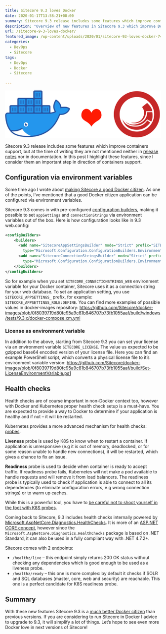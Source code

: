 ```yaml
---
title: Sitecore 9.3 loves Docker
date: 2020-01-17T13:58:21+00:00
summary: Sitecore 9.3 release includes some features which improve containers support, but at the time of writing they are not mentioned neither in release notes nor in documentation. In this post I highlight these features, since I consider them an important step in direction of containers support.
description: "Overview of new features in Sitecore 9.3 which improve Docker containers support: configuration via environment variables and health checks."
url: /sitecore-9-3-loves-docker/
featured_image: /wp-content/uploads/2020/01/sitecore-93-loves-docker-740x226.png
categories:
  - DevOps
  - Sitecore
tags:
  - DevOps
  - Docker
  - Sitecore

---
```

![Sitecore 9.3 loves Docker containers](sitecore-93-loves-docker.png#center "Sitecore 9.3 loves Docker containers")

Sitecore 9.3 release includes some features which improve containers support, but at the time of writing they are not mentioned neither in [release notes](https://dev.sitecore.net/Downloads/Sitecore%20Experience%20Platform/93/Sitecore%20Experience%20Platform%2093%20Initial%20Release/Release%20Notes "release notes") nor in documentation. In this post I highlight these features, since I consider them an important step in direction of containers support.

## Configuration via environment variables

Some time ago I wrote about [making Sitecore a good Docker citizen](/making-sitecore-a-good-docker-citizen/ "making Sitecore a good Docker citizen"). As one of the points, I&#8217;ve mentioned that a good Docker citizen application can be configured via environment variables.

Sitecore 9.3 comes in with pre-configured [configuration builders](https://docs.microsoft.com/en-us/aspnet/config-builder "configuration builders"), making it possible to set `appSettings` and `connectionStrings` via environment variables out of the box. Here is how configuration looks like in 9.3 web.config:

```xml
<configBuilders>
    <builders>
      <add name="SitecoreAppSettingsBuilder" mode="Strict" prefix="SITECORE_APPSETTINGS_" stripPrefix="true"
        type="Microsoft.Configuration.ConfigurationBuilders.EnvironmentConfigBuilder, Microsoft.Configuration.ConfigurationBuilders.Environment, Version=1.0.0.0, Culture=neutral"/>
      <add name="SitecoreConnectionStringsBuilder" mode="Strict" prefix="SITECORE_CONNECTIONSTRINGS_" stripPrefix="true"
        type="Microsoft.Configuration.ConfigurationBuilders.EnvironmentConfigBuilder, Microsoft.Configuration.ConfigurationBuilders.Environment, Version=1.0.0.0, Culture=neutral"/>
    </builders>
</configBuilders>
```

So for example when you set `SITECORE_CONNECTIONSTRINGS_WEB` environment variable for your Docker container, Sitecore uses it as a connection string for your web database. To set an application setting, you use `SITECORE_APPSETTINGS_` prefix, for example: `SITECORE_APPSETTINGS_ROLE:DEFINE`. You can find more examples of possible values in docker-images repository: https://github.com/Sitecore/docker-images/blob/0f8039719d80fc95a9c81b846707b73fb1055aaf/build/windows/tests/9.3.x/docker-compose.xm.yml

### License as environment variable

In addition to the above, starting from Sitecore 9.3 you can set your license via an environment variable `SITECORE_LICENSE`. The value us expected to be gzipped base64 encoded version of your license file. Here you can find an example PowerShell script, which converts a physical license file to it&#8217;s environment variable version: https://github.com/Sitecore/docker-images/blob/0f8039719d80fc95a9c81b846707b73fb1055aaf/build/Set-LicenseEnvironmentVariable.ps1

## Health checks

Health checks are of course important in non-Docker context too, however with Docker and Kubernetes proper health check setup is a must-have. You are expected to provide a way to Docker to determine if your application is healthy and if not &#8211; it will be restarted.

Kubernetes provides a more advanced mechanism for health checks: [probes](https://kubernetes.io/docs/tasks/configure-pod-container/configure-liveness-readiness-startup-probes/ "probes").

**Liveness** probe is used by K8S to know when to restart a container. If application is unresponsive (e.g it is out of memory, deadlocked, or for some reason unable to handle new connections), it will be restarted, which gives a chance to fix an issue.

**Readiness** probe is used to decide when container is ready to accept traffic. If readiness probe fails, Kubernetes will not make a pod available to handle requests and will remove it from load balancers. The readiness probe is typically used to check if application is able to connect to all its dependencies (to eliminate configuration errors, e.g wrong connection strings) or to warm up caches.

While this is a powerful tool, you have to [be careful not to shoot yourself in the foot with K8S probes](https://blog.colinbreck.com/kubernetes-liveness-and-readiness-probes-how-to-avoid-shooting-yourself-in-the-foot/ "be careful not to shoot yourself in the foot with K8S probes").

Coming back to Sitecore, 9.3 includes health checks internally powered by [Microsoft.AspNetCore.Diagnostics.HealthChecks](https://www.nuget.org/packages/Microsoft.AspNetCore.Diagnostics.HealthChecks "Microsoft.AspNetCore.Diagnostics.HealthChecks"). It is more of an [ASP.NET CORE concept](https://docs.microsoft.com/en-us/aspnet/core/host-and-deploy/health-checks?view=aspnetcore-3.1 "ASP.NET CORE concept"), however since the `Microsoft.AspNetCore.Diagnostics.HealthChecks` package is based on .NET Standard, it can also be used in a fully compliant way with .NET 4.7.2+.

Sitecore comes with 2 endpoints: 

  * `/healthz/live` &#8211; this endpoint simply returns 200 OK status without checking any dependencies which is good enough to be used as a liveness probe.
  * `/healthz/ready` &#8211; this one is more complex: by default it checks if SOLR and SQL databases (master, core, web and security) are reachable. This one is a perfect candidate for K8S readiness probe.

## Summary

With these new features Sitecore 9.3 is a [much better Docker citizen](/making-sitecore-a-good-docker-citizen/ "much better Docker citizen") than previous versions. If you are considering to run Sitecore in Docker I advice to upgrade to 9.3, it will simplify a lot of things. Let&#8217;s hope to see even more Docker love in next versions of Sitecore!